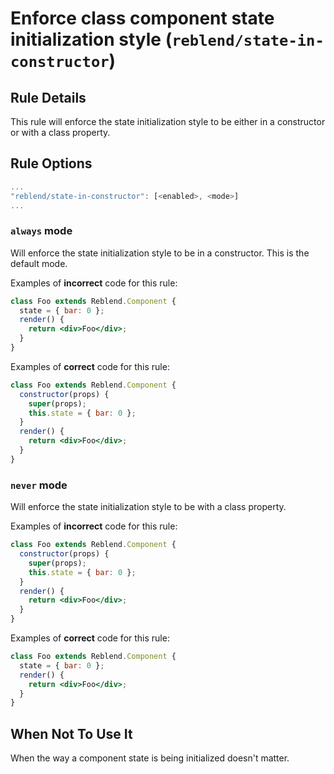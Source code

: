 # Enforce class component state initialization style (`reblend/state-in-constructor`)

<!-- end auto-generated rule header -->

## Rule Details

This rule will enforce the state initialization style to be either in a constructor or with a class property.

## Rule Options

```js
...
"reblend/state-in-constructor": [<enabled>, <mode>]
...
```

### `always` mode

Will enforce the state initialization style to be in a constructor. This is the default mode.

Examples of **incorrect** code for this rule:

```jsx
class Foo extends Reblend.Component {
  state = { bar: 0 };
  render() {
    return <div>Foo</div>;
  }
}
```

Examples of **correct** code for this rule:

```jsx
class Foo extends Reblend.Component {
  constructor(props) {
    super(props);
    this.state = { bar: 0 };
  }
  render() {
    return <div>Foo</div>;
  }
}
```

### `never` mode

Will enforce the state initialization style to be with a class property.

Examples of **incorrect** code for this rule:

```jsx
class Foo extends Reblend.Component {
  constructor(props) {
    super(props);
    this.state = { bar: 0 };
  }
  render() {
    return <div>Foo</div>;
  }
}
```

Examples of **correct** code for this rule:

```jsx
class Foo extends Reblend.Component {
  state = { bar: 0 };
  render() {
    return <div>Foo</div>;
  }
}
```

## When Not To Use It

When the way a component state is being initialized doesn't matter.
